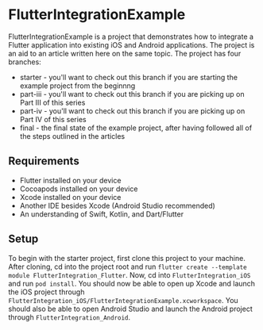 # FlutterIntegrationExample
FlutterIntegrationExample is a project that demonstrates how to integrate a Flutter application into existing iOS and Android applications. The project is an aid to an article written here on the same topic. The project has four branches:

- starter - you'll want to check out this branch if you are starting the example project from the beginnng
- part-iii - you'll want to check out this branch if you are picking up on Part III of this series
- part-iv - you'll want to check out this branch if you are picking up on Part IV of this series
- final - the final state of the example project, after having followed all of the steps outlined in the articles
## Requirements
- Flutter installed on your device
- Cocoapods installed on your device
- Xcode installed on your device
- Another IDE besides Xcode (Android Studio recommended)
- An understanding of Swift, Kotlin, and Dart/Flutter
## Setup
To begin with the starter project, first clone this project to your machine. After cloning, cd into the project root and run `flutter create --template module FlutterIntegration_Flutter`. Now, cd into `FlutterIntegration_iOS` and run `pod install`. You should now be able to open up Xcode and launch the iOS project through `FlutterIntegration_iOS/FlutterIntegrationExample.xcworkspace`. You should also be able to open Android Studio and launch the Android project through `FlutterIntegration_Android`.
